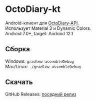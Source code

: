 # OctoDiary-kt
Android-клиент для [OctoDiary-API](https://github.com/octodiary/octodiary-api).  
Использует Material 3 и Dynamic Colors.  
Android 7.0+, target: Android 12.1
## Сборка

Windows: ```gradlew assembleDebug```  
Mac/Linux: ```./gradlew assembleDebug```
## Скачать
GitHub Releases: [поседний релиз](https://github.com/octodiary/octodiary-kt/releases)
